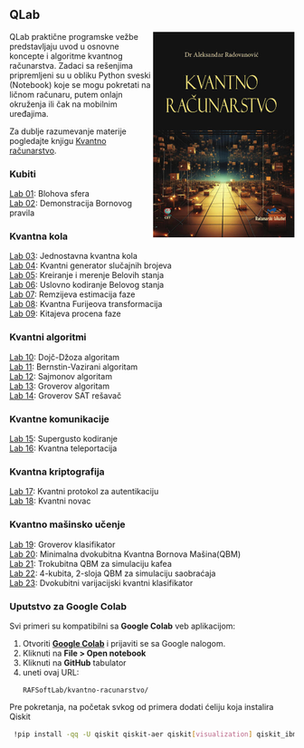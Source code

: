 ## QLab
<img src="images/KvantnoRacunarstvoCover.jpg" align="right" width="250" alt="Kvantno računarstvo">
QLab praktične programske vežbe predstavljaju uvod u osnovne koncepte i algoritme kvantnog računarstva. Zadaci sa rešenjima pripremljeni su u obliku Python sveski (Notebook) koje se mogu pokretati na ličnom računaru, putem onlajn okruženja ili čak na mobilnim uređajima.

Za dublje razumevanje materije pogledajte knjigu [Kvantno računarstvo](https://cet.rs/proizvod/kvantno-racunarstvo/).

### Kubiti
[Lab 01](Lab%2001%20-%20Bloch%20Sphere.ipynb): Blohova sfera<br>
[Lab 02](Lab%2002%20-%20Born%20Rule.ipynb): Demonstracija Bornovog pravila<br>

### Kvantna kola
[Lab 03](Lab%2003%20-%20Quantum%20Circuits.ipynb): Jednostavna kvantna kola<br>
[Lab 04](Lab%2004%20-%20QRNG.ipynb): Kvantni generator slučajnih brojeva<br>
[Lab 05](Lab%2005%20-%20Bell%20state.ipynb): Kreiranje i merenje Belovih stanja<br>
[Lab 06](Lab%2006%20-%20Conditional%20Bell%20State%20Encoding.ipynb): Uslovno kodiranje Belovog stanja<br>
[Lab 07](Lab%2007%20-%20Ramsey%20phase%20estimation.ipynb): Remzijeva estimacija faze<br>
[Lab 08](Lab%2008%20-%20Quantum%20Fourier%20Transform.ipynb): Kvantna Furijeova transformacija<br>
[Lab 09](Lab%2009%20-%20Kitaev%20Phase%20Estimation.ipynb): Kitajeva procena faze

### Kvantni algoritmi
[Lab 10](Lab%2010%20-%20Deutsch–Jozsa%20algorithm.ipynb): Dojč-Džoza algoritam<br>
[Lab 11](Lab%2011%20-%20Bernstein–Vazirani%20algorithm.ipynb): Bernstin-Vazirani algoritam<br>
[Lab 12](Lab%2012%20-%20Simons%20algorithm.ipynb): Sajmonov algoritam<br>
[Lab 13](Lab%2013%20-%20Grover%20Search%20Algorithm.ipynb): Groverov algoritam<br>
[Lab 14](Lab%2014%20-%20Grover%20SAT%20Solver.ipynb): Groverov SAT rešavač<br>

### Kvantne komunikacije
[Lab 15](Lab%2015%20-%20Superdense%20coding.ipynb): Supergusto kodiranje<br>
[Lab 16](Lab%2016%20-%20Quantum%20Teleportation.ipynb): Kvantna teleportacija<br>

### Kvantna kriptografija
[Lab 17](Lab%2017%20-%20Quantum%20authentication%20protocol.ipynb): Kvantni protokol za autentikaciju<br>
[Lab 18](Lab%2018%20-%20Quantum%20Money.ipynb): Kvantni novac

### Kvantno mašinsko učenje
[Lab 19](Lab%2019%20-%20Grover%20Classifier.ipynb): Groverov klasifikator<br>
[Lab 20](Lab%2020%20-%20Minimal%202-qubit%20QBM.ipynb): Minimalna dvokubitna Kvantna Bornova Mašina(QBM)<br>
[Lab 21](Lab%2021%20-%203-qubit%20QBM.ipynb): Trokubitna QBM za simulaciju kafea<br>
[Lab 22](Lab%2022%20-%204-qubit%202-layer%20QBM.ipynb): 4-kubita, 2-sloja QBM za simulaciju saobraćaja<br>
[Lab 23](Lab%2023%20-%202-Qubit%20VQC%20Classifier.ipynb): Dvokubitni varijacijski kvantni klasifikator

### Uputstvo za Google Colab 

Svi primeri su kompatibilni sa **Google Colab** veb aplikacijom:

1. Otvoriti **[Google Colab](https://colab.google.com/)** i prijaviti se sa Google nalogom.
1. Kliknuti na **File > Open notebook**
2. Kliknuti na **GitHub** tabulator
3. uneti ovaj URL:
   ```
   RAFSoftLab/kvantno-racunarstvo/
   ```

Pre pokretanja, na početak svkog od primera dodati ćeliju koja instalira Qiskit

```bash
 !pip install -qq -U qiskit qiskit-aer qiskit[visualization] qiskit_ibm_runtime
```
